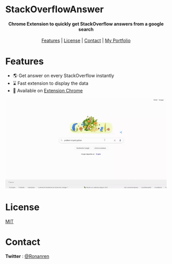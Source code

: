 # StackOverflowAnswer

<h4 align="center">Chrome Extension to quickly get StackOverflow answers from a google search</h4>

<p align="center">
  <a href="#Features">Features</a> |
  <a href="#License">License</a> |
  <a href="#Contact">Contact</a> | 
  <a href="https://ronanren.github.io" target="_blank">My Portfolio</a> 
</p>

# Features

- 🌎 Get answer on every StackOverflow instantly
- ⌛ Fast extension to display the data
- 🔗 Available on <a href="">Extension Chrome</a>

<p align="center">
    <img src="images/example.gif" width="700px"/>
</p>

# License

<a href="https://github.com/ronanren/StackOverflowAnswer/blob/master/LICENSE" target="_blank">MIT</a>

# Contact

**Twitter** : <a href="https://twitter.com/Ronanren" target="_blank">@Ronanren</a>